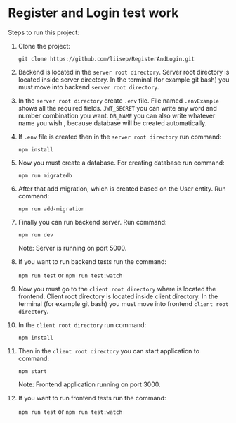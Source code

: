 # Register and Login test work

Steps to run this project:

1. Clone the project:

   `git clone https://github.com/liisep/RegisterAndLogin.git`

2. Backend is located in the `server root directory`. Server root directory is located inside server directory. In the terminal (for example git bash) you must move into backend `server root directory`.

3. In the `server root directory` create `.env` file. File named `.envExample` shows all the required fields.
   `JWT_SECRET` you can write any word and number combination you want.
   `DB_NAME` you can also write whatever name you wish , because database will be created automatically.

4. If `.env` file is created then in the `server root directory` run command:

   `npm install`

5. Now you must create a database. For creating database run command:

   `npm run migratedb`

6. After that add migration, which is created based on the User entity. Run command:

   `npm run add-migration`

7. Finally you can run backend server. Run command:

   `npm run dev`

   Note: Server is running on port 5000.

8. If you want to run backend tests run the command:

   `npm run test` or `npm run test:watch`

9. Now you must go to the `client root directory` where is located the frontend. Client root directory is located inside client directory. In the terminal (for example git bash) you must move into frontend `client root directory`.

10. In the `client root directory` run command:

    `npm install`

11. Then in the `client root directory` you can start application to command:

    `npm start`

    Note: Frontend application running on port 3000.

12. If you want to run frontend tests run the command:

    `npm run test` or `npm run test:watch`
